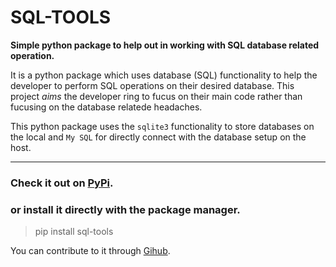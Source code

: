 # SQL-TOOLS

**Simple python package to help out in working with SQL database related operation.**

It is a python package which uses database (SQL) functionality to help the developer to perform SQL operations on their desired database. This project _aims_ the developer ring to fucus on their main code rather than fucusing on the database relatede headaches.

This python package uses the `sqlite3` functionality to store databases on the local and `My SQL` for directly connect with the database setup on the host.

---

### Check it out on [PyPi]("https://pypi.org/project/sql-tools/", "SQL TOOLS").

### or install it directly with the package manager.

> pip install sql-tools

You can contribute to it through [Gihub]("https://github.com/yogesh-developer/sql-tools-lib", "SQL Tools").
